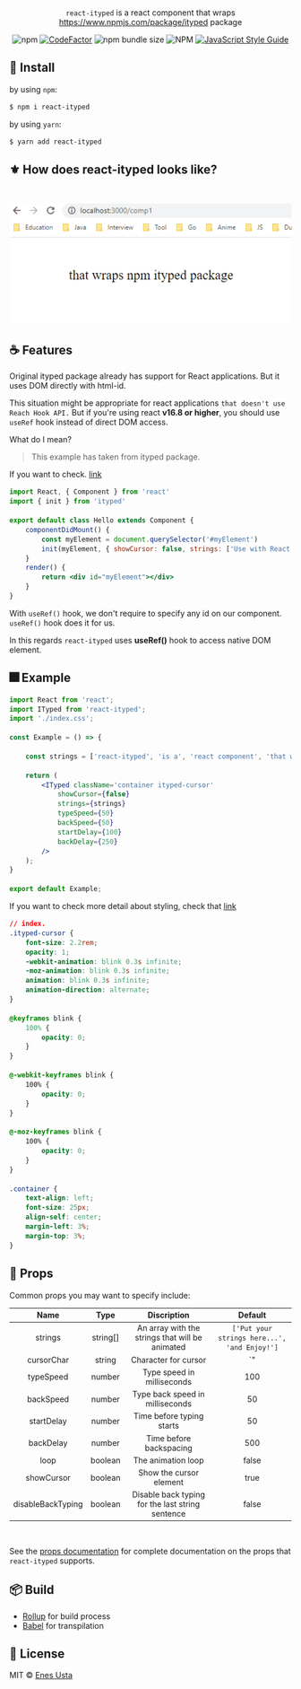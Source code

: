  
<br/>

<div align="center"> 

`react-ityped` is a react component that wraps https://www.npmjs.com/package/ityped package

![npm](https://img.shields.io/npm/v/react-ityped?color=pink&style=for-the-badge)
[![CodeFactor](https://www.codefactor.io/repository/github/enesusta/react-ityped/badge?style=for-the-badge)](https://www.codefactor.io/repository/github/enesusta/react-ityped)
![npm bundle size](https://img.shields.io/bundlephobia/min/react-ityped?color=orange&style=for-the-badge)
![NPM](https://img.shields.io/npm/l/kanca?color=blue&style=for-the-badge)
[![JavaScript Style Guide](https://img.shields.io/badge/code_style-standard-brightgreen.svg?style=for-the-badge&color=black)](https://standardjs.com)

</div>



## 🕺 Install

by using `npm`:
```bash
$ npm i react-ityped 
```

by using `yarn`:

```bash
$ yarn add react-ityped
```

## ⚜️ How does react-ityped looks like?

<br/>

![](https://raw.githubusercontent.com/enesusta/assets-host-for-github-pages/assets/ityped/react-ityped-1.gif)



## ☕️ Features

Original ityped package already has support for React applications. But it uses DOM directly with html-id.

This situation might be appropriate for react applications `that doesn't use Reach Hook API.` But if you're using react **v16.8 or higher**, you should use `useRef` hook instead of direct DOM access.

What do I mean?

> This example has taken from ityped package.

If you want to check. [link](https://github.com/luisvinicius167/ityped#use-with-reactjs)

```jsx
import React, { Component } from 'react'
import { init } from 'ityped'

export default class Hello extends Component {
    componentDidMount() {
        const myElement = document.querySelector('#myElement')
        init(myElement, { showCursor: false, strings: ['Use with React.js!', 'Yeah!'] })
    }
    render() {
        return <div id="myElement"></div>
    }
}
```

With `useRef()` hook, we don't require to specify any id on our component. `useRef()` hook does it for us.

In this regards `react-ityped` uses **useRef()** hook to access native DOM element.

## 🎆 Example

```jsx
import React from 'react';
import ITyped from 'react-ityped';
import './index.css';

const Example = () => {

    const strings = ['react-ityped', 'is a', 'react component', 'that wraps npm ityped package.']

    return (
        <ITyped className='container ityped-cursor'
            showCursor={false}
            strings={strings}
            typeSpeed={50}
            backSpeed={50}
            startDelay={100}
            backDelay={250}
        />
    );
}

export default Example;
```

If you want to check more detail about styling, check that [link](https://github.com/luisvinicius167/ityped#css)

```css
// index.
.ityped-cursor {
    font-size: 2.2rem;
    opacity: 1;
    -webkit-animation: blink 0.3s infinite;
    -moz-animation: blink 0.3s infinite;
    animation: blink 0.3s infinite;
    animation-direction: alternate;
}

@keyframes blink {
    100% {
        opacity: 0;
    }
}

@-webkit-keyframes blink {
    100% {
        opacity: 0;
    }
}

@-moz-keyframes blink {
    100% {
        opacity: 0;
    }
}

.container {
    text-align: left;
    font-size: 25px;
    align-self: center;
    margin-left: 3%;
    margin-top: 3%;
}
```



## 🔧 Props

Common props you may want to specify include:


| Name | Type | Discription | Default |
| :--: | :--: | :--: | :--: |
| strings | string[] | An array with the strings that will be animated | `['Put your strings here...', 'and Enjoy!']`
| cursorChar | string | Character for cursor | `"|"`|
| typeSpeed | number | Type speed in milliseconds | 100 |
| backSpeed | number | Type back speed in milliseconds | 50 |
| startDelay | number | Time before typing starts | 50 |
| backDelay | number | Time before backspacing | 500 |
| loop | boolean | The animation loop | false |
| showCursor | boolean | Show the cursor element | true |
| disableBackTyping | boolean | Disable back typing for the last string sentence | false |

<br/>

See the [props documentation](https://github.com/luisvinicius167/ityped#customization) for complete documentation on the props that `react-ityped` supports.



## 📦 Build 

- [Rollup](https://rollupjs.org/) for build process
- [Babel](https://babeljs.io/) for transpilation


## 📜 License

MIT © [Enes Usta](https://github.com/enesusta)
